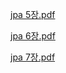 
[jpa 5장.pdf](https://github.com/user-attachments/files/15753518/jpa.5.pdf)

[jpa 6장.pdf](https://github.com/user-attachments/files/15753516/jpa.6.pdf)

[jpa 7장.pdf](https://github.com/user-attachments/files/15753517/jpa.7.pdf)
